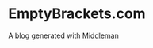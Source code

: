 # EmptyBrackets.com

A [blog](http://emptybrackets.com) generated with [Middleman](http://middlemanapp.com)